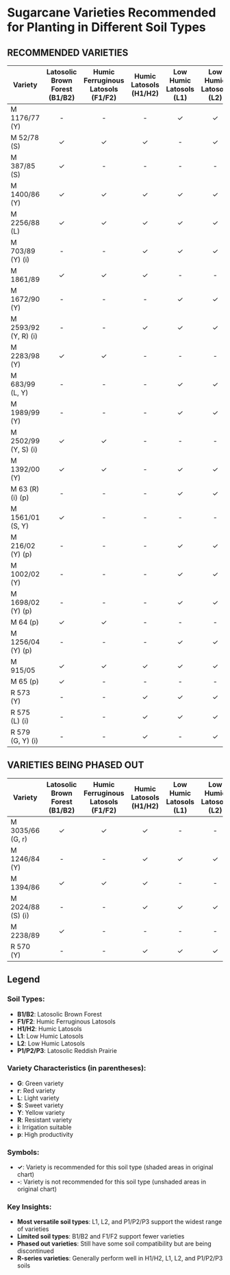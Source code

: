 # Sugarcane Varieties Recommended for Planting in Different Soil Types

## RECOMMENDED VARIETIES

| Variety | Latosolic Brown Forest (B1/B2) | Humic Ferruginous Latosols (F1/F2) | Humic Latosols (H1/H2) | Low Humic Latosols (L1) | Low Humic Latosols (L2) | Latosolic Reddish Prairie (P1/P2/P3) |
|---------|:------------------------------:|:----------------------------------:|:----------------------:|:-----------------------:|:-----------------------:|:-----------------------------------:|
| M 1176/77 (Y) | - | - | - | ✓ | ✓ | ✓ |
| M 52/78 (S) | ✓ | ✓ | ✓ | - | ✓ | - |
| M 387/85 (S) | ✓ | - | - | - | - | - |
| M 1400/86 (Y) | ✓ | ✓ | ✓ | ✓ | ✓ | ✓ |
| M 2256/88 (L) | ✓ | ✓ | ✓ | ✓ | ✓ | ✓ |
| M 703/89 (Y) (i) | - | - | ✓ | ✓ | ✓ | - |
| M 1861/89 | ✓ | ✓ | ✓ | - | - | - |
| M 1672/90 (Y) | - | - | - | ✓ | ✓ | ✓ |
| M 2593/92 (Y, R) (i) | - | - | ✓ | ✓ | ✓ | ✓ |
| M 2283/98 (Y) | ✓ | ✓ | - | - | - | - |
| M 683/99 (L, Y) | - | - | - | ✓ | ✓ | ✓ |
| M 1989/99 (Y) | - | - | - | ✓ | ✓ | ✓ |
| M 2502/99 (Y, S) (i) | ✓ | ✓ | - | - | - | ✓ |
| M 1392/00 (Y) | ✓ | ✓ | - | ✓ | ✓ | ✓ |
| M 63 (R) (i) (p) | - | - | - | ✓ | ✓ | ✓ |
| M 1561/01 (S, Y) | ✓ | - | - | - | - | - |
| M 216/02 (Y) (p) | - | - | - | ✓ | ✓ | ✓ |
| M 1002/02 (Y) | - | - | - | ✓ | ✓ | ✓ |
| M 1698/02 (Y) (p) | - | - | - | ✓ | ✓ | ✓ |
| M 64 (p) | ✓ | ✓ | - | - | - | - |
| M 1256/04 (Y) (p) | - | - | - | ✓ | ✓ | ✓ |
| M 915/05 | ✓ | ✓ | ✓ | ✓ | ✓ | ✓ |
| M 65 (p) | ✓ | - | - | - | - | ✓ |
| R 573 (Y) | - | - | ✓ | ✓ | ✓ | ✓ |
| R 575 (L) (i) | - | - | ✓ | ✓ | ✓ | ✓ |
| R 579 (G, Y) (i) | - | - | ✓ | - | ✓ | ✓ |

## VARIETIES BEING PHASED OUT

| Variety | Latosolic Brown Forest (B1/B2) | Humic Ferruginous Latosols (F1/F2) | Humic Latosols (H1/H2) | Low Humic Latosols (L1) | Low Humic Latosols (L2) | Latosolic Reddish Prairie (P1/P2/P3) |
|---------|:------------------------------:|:----------------------------------:|:----------------------:|:-----------------------:|:-----------------------:|:-----------------------------------:|
| M 3035/66 (G, r) | ✓ | ✓ | ✓ | - | - | - |
| M 1246/84 (Y) | - | - | ✓ | ✓ | ✓ | ✓ |
| M 1394/86 | ✓ | ✓ | ✓ | - | - | - |
| M 2024/88 (S) (i) | - | - | ✓ | ✓ | ✓ | ✓ |
| M 2238/89 | ✓ | - | - | - | - | - |
| R 570 (Y) | - | - | ✓ | ✓ | ✓ | ✓ |

## Legend

### Soil Types:
- **B1/B2**: Latosolic Brown Forest
- **F1/F2**: Humic Ferruginous Latosols
- **H1/H2**: Humic Latosols
- **L1**: Low Humic Latosols
- **L2**: Low Humic Latosols
- **P1/P2/P3**: Latosolic Reddish Prairie

### Variety Characteristics (in parentheses):
- **G**: Green variety
- **r**: Red variety
- **L**: Light variety
- **S**: Sweet variety
- **Y**: Yellow variety
- **R**: Resistant variety
- **i**: Irrigation suitable
- **p**: High productivity

### Symbols:
- **✓**: Variety is recommended for this soil type (shaded areas in original chart)
- **-**: Variety is not recommended for this soil type (unshaded areas in original chart)

### Key Insights:
- **Most versatile soil types**: L1, L2, and P1/P2/P3 support the widest range of varieties
- **Limited soil types**: B1/B2 and F1/F2 support fewer varieties
- **Phased out varieties**: Still have some soil compatibility but are being discontinued
- **R-series varieties**: Generally perform well in H1/H2, L1, L2, and P1/P2/P3 soils
